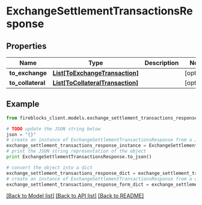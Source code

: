 # ExchangeSettlementTransactionsResponse


## Properties

Name | Type | Description | Notes
------------ | ------------- | ------------- | -------------
**to_exchange** | [**List[ToExchangeTransaction]**](ToExchangeTransaction.md) |  | [optional] 
**to_collateral** | [**List[ToCollateralTransaction]**](ToCollateralTransaction.md) |  | [optional] 

## Example

```python
from fireblocks_client.models.exchange_settlement_transactions_response import ExchangeSettlementTransactionsResponse

# TODO update the JSON string below
json = "{}"
# create an instance of ExchangeSettlementTransactionsResponse from a JSON string
exchange_settlement_transactions_response_instance = ExchangeSettlementTransactionsResponse.from_json(json)
# print the JSON string representation of the object
print ExchangeSettlementTransactionsResponse.to_json()

# convert the object into a dict
exchange_settlement_transactions_response_dict = exchange_settlement_transactions_response_instance.to_dict()
# create an instance of ExchangeSettlementTransactionsResponse from a dict
exchange_settlement_transactions_response_form_dict = exchange_settlement_transactions_response.from_dict(exchange_settlement_transactions_response_dict)
```
[[Back to Model list]](../README.md#documentation-for-models) [[Back to API list]](../README.md#documentation-for-api-endpoints) [[Back to README]](../README.md)


